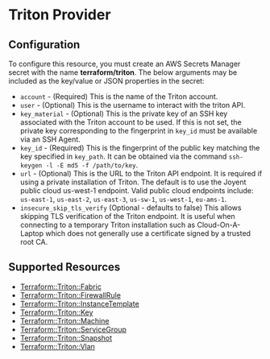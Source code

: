 # Triton Provider

## Configuration

To configure this resource, you must create an AWS Secrets Manager secret with the name **terraform/triton**. The below arguments may be included as the key/value or JSON properties in the secret:

* `account` - (Required) This is the name of the Triton account.
* `user` - (Optional) This is the username to interact with the triton API.
* `key_material` - (Optional) This is the private key of an SSH key associated
with the Triton account to be used. If this is not set, the private key corresponding
to the fingerprint in `key_id` must be available via an SSH Agent.
* `key_id` - (Required) This is the fingerprint of the public key matching the key
specified in `key_path`. It can be obtained via the command `ssh-keygen -l -E md5 -f /path/to/key`.
* `url` - (Optional) This is the URL to the Triton API endpoint. It is required
if using a private installation of Triton. The default is to use the Joyent public
cloud us-west-1 endpoint. Valid public cloud endpoints include: `us-east-1`, `us-east-2`,
`us-east-3`, `us-sw-1`, `us-west-1`, `eu-ams-1`.
* `insecure_skip_tls_verify` (Optional - defaults to false) This allows skipping
TLS verification of the Triton endpoint. It is useful when connecting to a temporary
Triton installation such as Cloud-On-A-Laptop which does not generally use a certificate
signed by a trusted root CA.


## Supported Resources

* [Terraform::Triton::Fabric](../resources/triton/Terraform-Triton-Fabric/docs/README.md)
* [Terraform::Triton::FirewallRule](../resources/triton/Terraform-Triton-FirewallRule/docs/README.md)
* [Terraform::Triton::InstanceTemplate](../resources/triton/Terraform-Triton-InstanceTemplate/docs/README.md)
* [Terraform::Triton::Key](../resources/triton/Terraform-Triton-Key/docs/README.md)
* [Terraform::Triton::Machine](../resources/triton/Terraform-Triton-Machine/docs/README.md)
* [Terraform::Triton::ServiceGroup](../resources/triton/Terraform-Triton-ServiceGroup/docs/README.md)
* [Terraform::Triton::Snapshot](../resources/triton/Terraform-Triton-Snapshot/docs/README.md)
* [Terraform::Triton::Vlan](../resources/triton/Terraform-Triton-Vlan/docs/README.md)